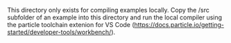 This directory only exists for compiling examples locally. Copy the /src subfolder of an example into this directory and run the local compiler using the particle toolchain extenion for VS Code (https://docs.particle.io/getting-started/developer-tools/workbench/). 